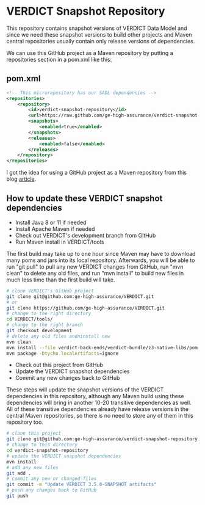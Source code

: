 # VERDICT Snapshot Repository

This repository contains snapshot versions of VERDICT Data Model and
since we need these snapshot versions to build other projects and Maven 
central repositories usually contain only release versions of dependencies.

We can use this GitHub project as a Maven repository by putting a
repositories section in a pom.xml like this:

## pom.xml

```xml
<!-- This microrepository has our SADL dependencies -->
<repositories>
    <repository>
        <id>verdict-snapshot-repository</id>
        <url>https://raw.github.com/ge-high-assurance/verdict-snapshot-repository/master/repository</url>
        <snapshots>
            <enabled>true</enabled>
        </snapshots>
        <releases>
            <enabled>false</enabled>
        </releases>
    </repository>
</repositories>
```

I got the idea for using a GitHub project as a Maven repository from
this blog
[article](https://cemerick.com/2010/08/24/hosting-maven-repos-on-github/).

## How to update these VERDICT snapshot dependencies

- Install Java 8 or 11 if needed
- Install Apache Maven if needed
- Check out VERDICT's development branch from GitHub
- Run Maven install in VERDICT/tools

The first build may take up to one hour since Maven may have to
download many poms and jars into its local repository.  Afterwards,
you will be able to run "git pull" to pull any new VERDICT changes from
GitHub, run "mvn clean" to delete any old files, and run "mvn install"
to build new files in much less time than the first build will take.

```bash
# clone VERDICT's GitHub project
git clone git@github.com:ge-high-assurance/VERDICT.git
# or
git clone https://github.com/ge-high-assurance/VERDICT.git
# change to the right directory
cd VERDICT/tools/
# change to the right branch
git checkout development
# delete any old files andninstall new
mvn clean
mvn install --file verdict-back-ends/verdict-bundle/z3-native-libs/pom.xml
mvn package -Dtycho.localArtifacts=ignore
```

- Check out this project from GitHub
- Update the VERDICT snapshot dependencies
- Commit any new changes back to GitHub

These steps will update the snapshot versions of the VERDICT
dependencies in this repository, although any Maven build using
these dependencies will bring in another 10-20 transitive
dependencies as well.  All of these transitive dependencies already
have release versions in the central Maven repositories, so there
is no need to store any of them in this repository too.

```bash
# clone this project
git clone git@github.com:ge-high-assurance/verdict-snapshot-repository.git
# change to this directory
cd verdict-snapshot-repository
# update the VERDICT snapshot dependencies
mvn install
# add any new files
git add .
# commit any new or changed files
git commit -m "Update VERDICT 3.5.0-SNAPSHOT artifacts"
# push any changes back to GitHub
git push
```
